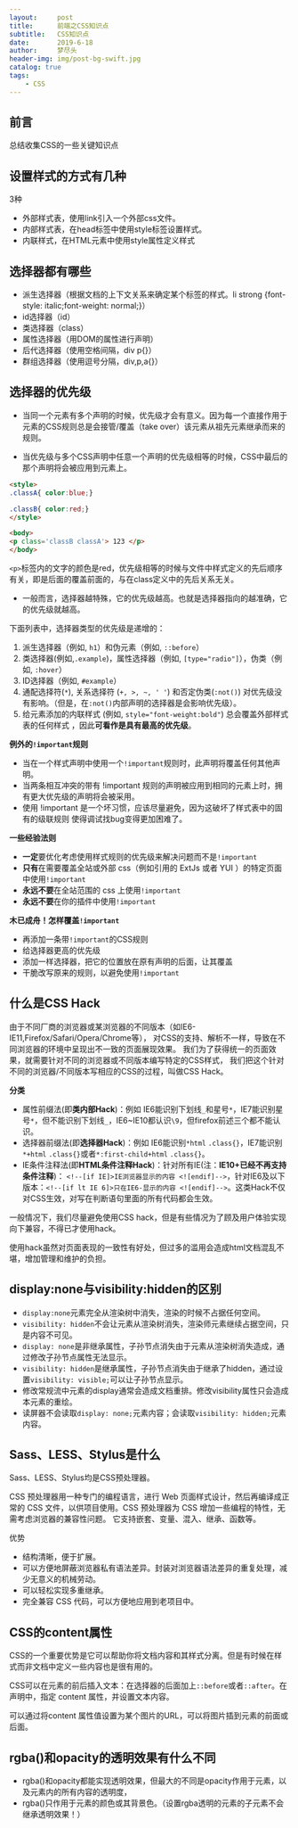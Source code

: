 ```yaml
---
layout:     post
title:      前端之CSS知识点
subtitle:   CSS知识点
date:       2019-6-18
author:     梦尽头
header-img: img/post-bg-swift.jpg
catalog: true
tags:
    - CSS
---
```

## 前言
总结收集CSS的一些关键知识点

## 设置样式的方式有几种
3种

- 外部样式表，使用link引入一个外部css文件。
- 内部样式表，在head标签中使用style标签设置样式。
- 内联样式，在HTML元素中使用style属性定义样式

## 选择器都有哪些
- 派生选择器（根据文档的上下文关系来确定某个标签的样式。li strong {font-style: italic;font-weight: normal;}）
- id选择器（id）
- 类选择器（class）
- 属性选择器（用DOM的属性进行声明）
- 后代选择器（使用空格间隔，div p{}）
- 群组选择器（使用逗号分隔，div,p,a{}）

## 选择器的优先级
- 当同一个元素有多个声明的时候，优先级才会有意义。因为每一个直接作用于元素的CSS规则总是会接管/覆盖（take over）该元素从祖先元素继承而来的规则。

- 当优先级与多个CSS声明中任意一个声明的优先级相等的时候，CSS中最后的那个声明将会被应用到元素上。

```html
<style>
.classA{ color:blue;}

.classB{ color:red;}
</style>

<body>
<p class='classB classA'> 123 </p>
</body>
```

`<p>`标签内的文字的颜色是red，优先级相等的时候与文件中样式定义的先后顺序有关，即是后面的覆盖前面的，与在class定义中的先后关系无关。 

- 一般而言，选择器越特殊，它的优先级越高。也就是选择器指向的越准确，它的优先级就越高。

    
下面列表中，选择器类型的优先级是递增的：

1. 派生选择器（例如, `h1`）和伪元素（例如, `::before`）
2. 类选择器(例如,`.example`)，属性选择器（例如, `[type="radio"]`），伪类（例如, `:hover`）
3. ID选择器（例如, `#example`）
4. 通配选择符(`*`), 关系选择符 (`+, >, ~, ' '`)  和否定伪类(`:not()`) 对优先级没有影响。（但是，在`:not()`内部声明的选择器是会影响优先级）。
5. 给元素添加的内联样式 (例如, `style="font-weight:bold"`) 总会覆盖外部样式表的任何样式 ，因此**可看作是具有最高的优先级**。

**例外的`!important`规则**

- 当在一个样式声明中使用一个`!important`规则时，此声明将覆盖任何其他声明。
- 当两条相互冲突的带有 !important 规则的声明被应用到相同的元素上时，拥有更大优先级的声明将会被采用。
- 使用 !important 是一个坏习惯，应该尽量避免，因为这破坏了样式表中的固有的级联规则 使得调试找bug变得更加困难了。

**一些经验法则**

- **一定**要优化考虑使用样式规则的优先级来解决问题而不是`!important`
- **只有**在需要覆盖全站或外部 css（例如引用的 ExtJs 或者 YUI ）的特定页面中使用`!important`
- **永远不要**在全站范围的 css 上使用`!important`
- **永远不要**在你的插件中使用`!important`

**木已成舟！怎样覆盖`!important`**

- 再添加一条带`!important`的CSS规则
- 给选择器更高的优先级
- 添加一样选择器，把它的位置放在原有声明的后面，让其覆盖
- 干脆改写原来的规则，以避免使用`!important` 

## 什么是CSS Hack
由于不同厂商的浏览器或某浏览器的不同版本（如IE6-IE11,Firefox/Safari/Opera/Chrome等），
对CSS的支持、解析不一样，导致在不同浏览器的环境中呈现出不一致的页面展现效果。
我们为了获得统一的页面效果，就需要针对不同的浏览器或不同版本编写特定的CSS样式，
我们把这个针对不同的浏览器/不同版本写相应的CSS的过程，叫做CSS Hack。

**分类**
- 属性前缀法(即**类内部Hack**)：例如 IE6能识别下划线`_`和星号`*`，IE7能识别星号`*`，但不能识别下划线`_`，IE6~IE10都认识`\9`，但firefox前述三个都不能认识。
- 选择器前缀法(即**选择器Hack**)：例如 IE6能识别`*html` `.class{}`，IE7能识别`*+html` `.class{}`或者`*:first-child+html` `.class{}`。
- IE条件注释法(即**HTML条件注释Hack**)：针对所有IE(注：**IE10+已经不再支持条件注释**)： 
`<!--[if IE]>IE浏览器显示的内容 <![endif]-->`，针对IE6及以下版本：`<!--[if lt IE 6]>只在IE6-显示的内容 <![endif]-->`。这类Hack不仅对CSS生效，对写在判断语句里面的所有代码都会生效。

一般情况下，我们尽量避免使用CSS hack，但是有些情况为了顾及用户体验实现向下兼容，不得已才使用hack。

使用hack虽然对页面表现的一致性有好处，但过多的滥用会造成html文档混乱不堪，增加管理和维护的负担。

## display:none与visibility:hidden的区别

- `display:none`元素完全从渲染树中消失，渲染的时候不占据任何空间。
- `visibility: hidden`不会让元素从渲染树消失，渲染师元素继续占据空间，只是内容不可见。
- `display: none`是非继承属性，子孙节点消失由于元素从渲染树消失造成，通过修改子孙节点属性无法显示。
- `visibility: hidden`是继承属性，子孙节点消失由于继承了hidden，通过设置`visibility: visible;`可以让子孙节点显示。
- 修改常规流中元素的display通常会造成文档重排。修改visibility属性只会造成本元素的重绘。
- 读屏器不会读取`display: none;`元素内容；会读取`visibility: hidden;`元素内容。

## Sass、LESS、Stylus是什么
Sass、LESS、Stylus均是CSS预处理器。

CSS 预处理器用一种专门的编程语言，进行 Web 页面样式设计，然后再编译成正常的 CSS 文件，以供项目使用。CSS 预处理器为 CSS 增加一些编程的特性，无需考虑浏览器的兼容性问题。
它支持嵌套、变量、混入、继承、函数等。

优势

- 结构清晰，便于扩展。
- 可以方便地屏蔽浏览器私有语法差异。封装对浏览器语法差异的重复处理，减少无意义的机械劳动。
- 可以轻松实现多重继承。
- 完全兼容 CSS 代码，可以方便地应用到老项目中。

## CSS的content属性

CSS的一个重要优势是它可以帮助你将文档内容和其样式分离。但是有时候在样式而非文档中定义一些内容也是很有用的。

CSS可以在元素的前后插入文本：在选择器的后面加上`::before`或者`::after`。在声明中，指定 content 属性，并设置文本内容。

可以通过将content 属性值设置为某个图片的URL，可以将图片插到元素的前面或后面。

## rgba()和opacity的透明效果有什么不同
- rgba()和opacity都能实现透明效果，但最大的不同是opacity作用于元素，以及元素内的所有内容的透明度，
- rgba()只作用于元素的颜色或其背景色。（设置rgba透明的元素的子元素不会继承透明效果！）